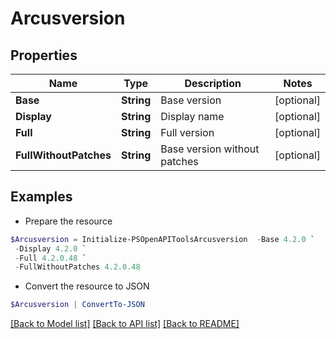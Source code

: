 # Arcusversion
## Properties

Name | Type | Description | Notes
------------ | ------------- | ------------- | -------------
**Base** | **String** | Base version | [optional] 
**Display** | **String** | Display name | [optional] 
**Full** | **String** | Full version | [optional] 
**FullWithoutPatches** | **String** | Base version without patches | [optional] 

## Examples

- Prepare the resource
```powershell
$Arcusversion = Initialize-PSOpenAPIToolsArcusversion  -Base 4.2.0 `
 -Display 4.2.0 `
 -Full 4.2.0.48 `
 -FullWithoutPatches 4.2.0.48
```

- Convert the resource to JSON
```powershell
$Arcusversion | ConvertTo-JSON
```

[[Back to Model list]](../README.md#documentation-for-models) [[Back to API list]](../README.md#documentation-for-api-endpoints) [[Back to README]](../README.md)

